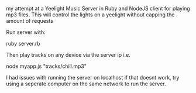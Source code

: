 my attempt at a Yeelight Music Server in Ruby and NodeJS client for playing mp3 files. This will control the lights on a yeelight without capping the amount of requests

Run server with:

ruby server.rb

Then play tracks on any device via the server ip i.e.

node myapp.js <server ip> "tracks/chill.mp3"
  
I had issues with running the server on localhost if that doesnt work, try using a seperate computer on the same network to run the server.
